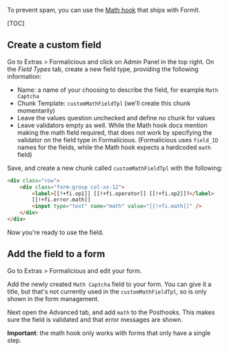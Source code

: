 To prevent spam, you can use the [Math hook](https://docs.modx.com/extras/revo/formit/formit.hooks/formit.hooks.math) that ships with FormIt. 

[TOC]

## Create a custom field

Go to Extras > Formalicious and click on Admin Panel in the top right. On the _Field Types_ tab, create a new field type, providing the following information:

- Name: a name of your choosing to describe the field, for example `Math Captcha`
- Chunk Template: `customMathFieldTpl` (we'll create this chunk momentarily)
- Leave the values question unchecked and define no chunk for values
- Leave validators empty as well. While the Math hook docs mention making the math field required, that does not work by specifying the validator on the field type in Formalicious. (Formalicious uses `field_ID` names for the fields, while the Math hook expects a hardcoded `math` field)

Save, and create a new chunk called `customMathFieldTpl` with the following:

````html
<div class="row">
    <div class="form-group col-xs-12">
        <label>[[!+fi.op1]] [[!+fi.operator]] [[!+fi.op2]]?</label>
        [[!+fi.error.math]]
        <input type="text" name="math" value="[[!+fi.math]]" />
    </div>
</div>
````

Now you're ready to use the field.

## Add the field to a form

Go to Extras > Formalicious and edit your form. 

Add the newly created `Math Captcha` field to your form. You can give it a title, but that's not currently used in the `customMathFieldTpl`, so is only shown in the form management. 

Next open the Advanced tab, and add `math` to the Posthooks. This makes sure the field is validated and that error messages are shown.

**Important**: the math hook only works with forms that only have a single step. 

